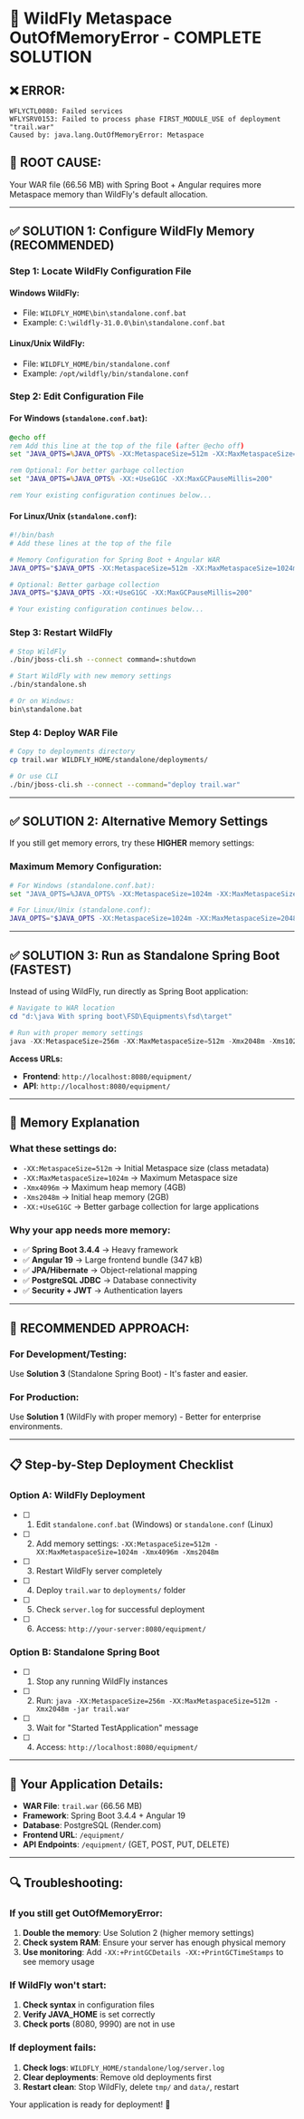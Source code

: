 # 🚨 WildFly Metaspace OutOfMemoryError - COMPLETE SOLUTION

## ❌ **ERROR**:

```
WFLYCTL0080: Failed services
WFLYSRV0153: Failed to process phase FIRST_MODULE_USE of deployment "trail.war"
Caused by: java.lang.OutOfMemoryError: Metaspace
```

## 🎯 **ROOT CAUSE**:

Your WAR file (66.56 MB) with Spring Boot + Angular requires more Metaspace memory than WildFly's default allocation.

---

## ✅ **SOLUTION 1: Configure WildFly Memory (RECOMMENDED)**

### **Step 1: Locate WildFly Configuration File**

#### **Windows WildFly:**

- File: `WILDFLY_HOME\bin\standalone.conf.bat`
- Example: `C:\wildfly-31.0.0\bin\standalone.conf.bat`

#### **Linux/Unix WildFly:**

- File: `WILDFLY_HOME/bin/standalone.conf`
- Example: `/opt/wildfly/bin/standalone.conf`

### **Step 2: Edit Configuration File**

#### **For Windows** (`standalone.conf.bat`):

```bat
@echo off
rem Add this line at the top of the file (after @echo off)
set "JAVA_OPTS=%JAVA_OPTS% -XX:MetaspaceSize=512m -XX:MaxMetaspaceSize=1024m -Xmx4096m -Xms2048m"

rem Optional: For better garbage collection
set "JAVA_OPTS=%JAVA_OPTS% -XX:+UseG1GC -XX:MaxGCPauseMillis=200"

rem Your existing configuration continues below...
```

#### **For Linux/Unix** (`standalone.conf`):

```bash
#!/bin/bash
# Add these lines at the top of the file

# Memory Configuration for Spring Boot + Angular WAR
JAVA_OPTS="$JAVA_OPTS -XX:MetaspaceSize=512m -XX:MaxMetaspaceSize=1024m -Xmx4096m -Xms2048m"

# Optional: Better garbage collection
JAVA_OPTS="$JAVA_OPTS -XX:+UseG1GC -XX:MaxGCPauseMillis=200"

# Your existing configuration continues below...
```

### **Step 3: Restart WildFly**

```bash
# Stop WildFly
./bin/jboss-cli.sh --connect command=:shutdown

# Start WildFly with new memory settings
./bin/standalone.sh

# Or on Windows:
bin\standalone.bat
```

### **Step 4: Deploy WAR File**

```bash
# Copy to deployments directory
cp trail.war WILDFLY_HOME/standalone/deployments/

# Or use CLI
./bin/jboss-cli.sh --connect --command="deploy trail.war"
```

---

## ✅ **SOLUTION 2: Alternative Memory Settings**

If you still get memory errors, try these **HIGHER** memory settings:

### **Maximum Memory Configuration:**

```bash
# For Windows (standalone.conf.bat):
set "JAVA_OPTS=%JAVA_OPTS% -XX:MetaspaceSize=1024m -XX:MaxMetaspaceSize=2048m -Xmx8192m -Xms4096m"

# For Linux/Unix (standalone.conf):
JAVA_OPTS="$JAVA_OPTS -XX:MetaspaceSize=1024m -XX:MaxMetaspaceSize=2048m -Xmx8192m -Xms4096m"
```

---

## ✅ **SOLUTION 3: Run as Standalone Spring Boot (FASTEST)**

Instead of using WildFly, run directly as Spring Boot application:

```powershell
# Navigate to WAR location
cd "d:\java With spring boot\FSD\Equipments\fsd\target"

# Run with proper memory settings
java -XX:MetaspaceSize=256m -XX:MaxMetaspaceSize=512m -Xmx2048m -Xms1024m -jar trail.war
```

**Access URLs:**

- **Frontend**: `http://localhost:8080/equipment/`
- **API**: `http://localhost:8080/equipment/`

---

## 🔧 **Memory Explanation**

### **What these settings do:**

- `-XX:MetaspaceSize=512m` → Initial Metaspace size (class metadata)
- `-XX:MaxMetaspaceSize=1024m` → Maximum Metaspace size
- `-Xmx4096m` → Maximum heap memory (4GB)
- `-Xms2048m` → Initial heap memory (2GB)
- `-XX:+UseG1GC` → Better garbage collection for large applications

### **Why your app needs more memory:**

- ✅ **Spring Boot 3.4.4** → Heavy framework
- ✅ **Angular 19** → Large frontend bundle (347 kB)
- ✅ **JPA/Hibernate** → Object-relational mapping
- ✅ **PostgreSQL JDBC** → Database connectivity
- ✅ **Security + JWT** → Authentication layers

---

## 🎯 **RECOMMENDED APPROACH:**

### **For Development/Testing:**

Use **Solution 3** (Standalone Spring Boot) - It's faster and easier.

### **For Production:**

Use **Solution 1** (WildFly with proper memory) - Better for enterprise environments.

---

## 📋 **Step-by-Step Deployment Checklist**

### **Option A: WildFly Deployment**

- [ ] 1. Edit `standalone.conf.bat` (Windows) or `standalone.conf` (Linux)
- [ ] 2. Add memory settings: `-XX:MetaspaceSize=512m -XX:MaxMetaspaceSize=1024m -Xmx4096m -Xms2048m`
- [ ] 3. Restart WildFly server completely
- [ ] 4. Deploy `trail.war` to `deployments/` folder
- [ ] 5. Check `server.log` for successful deployment
- [ ] 6. Access: `http://your-server:8080/equipment/`

### **Option B: Standalone Spring Boot**

- [ ] 1. Stop any running WildFly instances
- [ ] 2. Run: `java -XX:MetaspaceSize=256m -XX:MaxMetaspaceSize=512m -Xmx2048m -jar trail.war`
- [ ] 3. Wait for "Started TestApplication" message
- [ ] 4. Access: `http://localhost:8080/equipment/`

---

## 🚀 **Your Application Details:**

- **WAR File**: `trail.war` (66.56 MB)
- **Framework**: Spring Boot 3.4.4 + Angular 19
- **Database**: PostgreSQL (Render.com)
- **Frontend URL**: `/equipment/`
- **API Endpoints**: `/equipment/` (GET, POST, PUT, DELETE)

---

## 🔍 **Troubleshooting:**

### **If you still get OutOfMemoryError:**

1. **Double the memory**: Use Solution 2 (higher memory settings)
2. **Check system RAM**: Ensure your server has enough physical memory
3. **Use monitoring**: Add `-XX:+PrintGCDetails -XX:+PrintGCTimeStamps` to see memory usage

### **If WildFly won't start:**

1. **Check syntax** in configuration files
2. **Verify JAVA_HOME** is set correctly
3. **Check ports** (8080, 9990) are not in use

### **If deployment fails:**

1. **Check logs**: `WILDFLY_HOME/standalone/log/server.log`
2. **Clear deployments**: Remove old deployments first
3. **Restart clean**: Stop WildFly, delete `tmp/` and `data/`, restart

Your application is ready for deployment! 🎉
